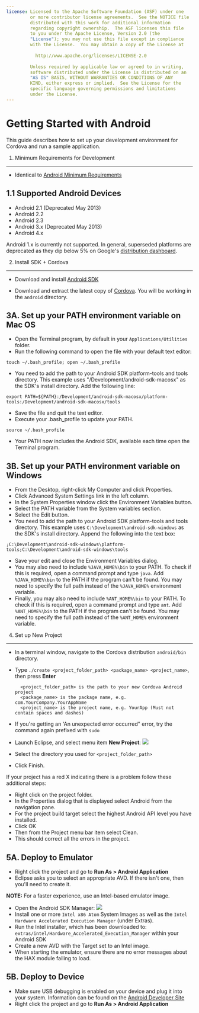 ```yaml
---
license: Licensed to the Apache Software Foundation (ASF) under one
         or more contributor license agreements.  See the NOTICE file
         distributed with this work for additional information
         regarding copyright ownership.  The ASF licenses this file
         to you under the Apache License, Version 2.0 (the
         "License"); you may not use this file except in compliance
         with the License.  You may obtain a copy of the License at
         
           http://www.apache.org/licenses/LICENSE-2.0
         
         Unless required by applicable law or agreed to in writing,
         software distributed under the License is distributed on an
         "AS IS" BASIS, WITHOUT WARRANTIES OR CONDITIONS OF ANY
         KIND, either express or implied.  See the License for the
         specific language governing permissions and limitations
         under the License.
---
```


Getting Started with Android
============================

This guide describes how to set up your development environment for Cordova and run a sample application.

1. Minimum Requirements for Development
---------------
- Identical to [Android Minimum Requirements](http://developer.android.com/sdk/index.html)

1.1 Supported Android Devices
-------------------------------
- Android 2.1 (Deprecated May 2013)
- Android 2.2
- Android 2.3
- Android 3.x (Deprecated May 2013)
- Android 4.x

Android 1.x is currently not supported.  In general, superseded
platforms are deprecated as they dip below 5% on Google's
[distribution dashboard](http://developer.android.com/about/dashboards/index.html).

2. Install SDK + Cordova
------------------------

- Download and install [Android SDK](http://developer.android.com/sdk/index.html)

- Download and extract the latest copy of [Cordova](http://cordova.apache.org/#download). You will be working in the `android` directory.


3A. Set up your PATH environment variable on Mac OS
---------------------------------------

- Open the Terminal program, by default in your `Applications/Utilities` folder.
- Run the following command to open the file with your default text editor:

`touch ~/.bash_profile; open ~/.bash_profile`

- You need to add the path to your Android SDK platform-tools and tools directory. This example uses "/Development/android-sdk-macosx" as the SDK's install directory. Add the following line:

`export PATH=${PATH}:/Development/android-sdk-macosx/platform-tools:/Development/android-sdk-macosx/tools`

- Save the file and quit the text editor.
- Execute your .bash_profile to update your PATH.

`source ~/.bash_profile`

- Your PATH now includes the Android SDK, available each time open the Terminal program.

3B. Set up your PATH environment variable on Windows
---------------------------------------

- From the Desktop, right-click My Computer and click Properties.
- Click Advanced System Settings link in the left column.
- In the System Properties window click the Environment Variables button.
- Select the PATH variable from the System variables section.
- Select the Edit button.
- You need to add the path to your Android SDK platform-tools and tools directory. This example uses `C:\Development\android-sdk-windows` as the SDK's install directory. Append the following into the text box:

`;C:\Development\android-sdk-windows\platform-tools;C:\Development\android-sdk-windows\tools`

- Save your edit and close the Environment Variables dialog.
- You may also need to include `%JAVA_HOME%\bin` to your PATH. To check if this is required, open a command prompt and type `java`. Add `%JAVA_HOME%\bin` to the PATH if the program can't be found. You may need to specify the full path instead of the `%JAVA_HOME%` environment variable.
- Finally, you may also need to include `%ANT_HOME%\bin` to your PATH. To check if this is required, open a command prompt and type `ant`. Add `%ANT_HOME%\bin` to the PATH if the program can't be found. You may need to specify the full path instead of the `%ANT_HOME%` environment variable.


4. Set up New Project
--------------------

- In a terminal window, navigate to the Cordova distribution `android/bin` directory.
- Type `./create <project_folder_path> <package_name> <project_name>`, then press **Enter**

        <project_folder_path> is the path to your new Cordova Android project
        <package_name> is the package name, e.g. com.YourCompany.YourAppName
        <project_name> is the project name, e.g. YourApp (Must not contain spaces and dashes)

- If you're getting an 'An unexpected error occurred" error, try the command again prefixed with `sudo`

- Launch Eclipse, and select menu item **New Project**:
    ![](img/guide/getting-started/android/eclipse_new_project.png)
- Select the directory you used for `<project_folder_path>`
- Click Finish.

If your project has a red X indicating there is a problem follow these additional steps:

- Right click on the project folder.
- In the Properties dialog that is displayed select Android from the navigation pane.
- For the project build target select the highest Android API level you have installed.
- Click OK
- Then from the Project menu bar item select Clean.
- This should correct all the errors in the project.

5A. Deploy to Emulator
----------------------

- Right click the project and go to **Run As &gt; Android Application**
- Eclipse asks you to select an appropriate AVD. If there isn't one, then you'll need to create it.

__NOTE:__ For a faster experience, use an Intel-based emulator image.

- Open the Android SDK Manager:
  ![](img/guide/getting-started/android/eclipse_android_sdk_button.png)
- Install one or more `Intel x86 Atom` System Images as well as the `Intel Hardware Accelerated Execution Manager` (under Extras).
- Run the Intel installer, which has been downloaded to: `extras/intel/Hardware_Accelerated_Execution_Manager` within your Android SDK
- Create a new AVD with the Target set to an Intel image.
- When starting the emulator, ensure there are no error messages about the HAX module failing to load.


5B. Deploy to Device
--------------------

- Make sure USB debugging is enabled on your device and plug it into your system. Information can be found on the [Android Developer Site](http://developer.android.com/tools/device.html)
- Right click the project and go to **Run As &gt; Android Application**

